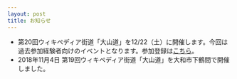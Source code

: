 ```yaml
---
layout: post
title: お知らせ
---
```

- 第20回ウィキペディア街道「大山道」を12/22（土）に開催します。今回は過去参加経験者向けのイベントとなります。参加登録は[こちら](https://wikipedia-road-20.peatix.com/)。
- 2018年11月4日 第19回ウィキペディア街道「大山道」を大和市下鶴間で開催しました。
